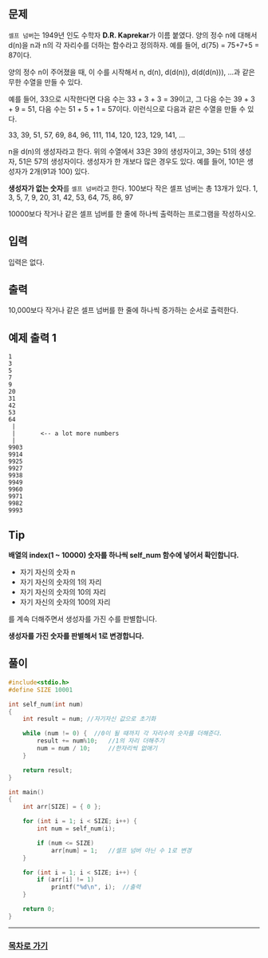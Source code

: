 ## 문제

`셀프 넘버`는 1949년 인도 수학자 **D.R. Kaprekar**가 이름 붙였다. 양의 정수 n에 대해서 d(n)을 n과 n의 각 자리수를 더하는 함수라고 정의하자. 예를 들어, d(75) = 75+7+5 = 87이다.

양의 정수 n이 주어졌을 때, 이 수를 시작해서 n, d(n), d(d(n)), d(d(d(n))), ...과 같은 무한 수열을 만들 수 있다. 

예를 들어, 33으로 시작한다면 다음 수는 33 + 3 + 3 = 39이고, 그 다음 수는 39 + 3 + 9 = 51, 다음 수는 51 + 5 + 1 = 57이다. 이런식으로 다음과 같은 수열을 만들 수 있다.

33, 39, 51, 57, 69, 84, 96, 111, 114, 120, 123, 129, 141, ...

n을 d(n)의 생성자라고 한다. 위의 수열에서 33은 39의 생성자이고, 39는 51의 생성자, 51은 57의 생성자이다. 생성자가 한 개보다 많은 경우도 있다. 예를 들어, 101은 생성자가 2개(91과 100) 있다. 

**생성자가 없는 숫자**를 `셀프 넘버`라고 한다. 100보다 작은 셀프 넘버는 총 13개가 있다. 1, 3, 5, 7, 9, 20, 31, 42, 53, 64, 75, 86, 97

10000보다 작거나 같은 셀프 넘버를 한 줄에 하나씩 출력하는 프로그램을 작성하시오.

## 입력

입력은 없다.

## 출력

10,000보다 작거나 같은 셀프 넘버를 한 줄에 하나씩 증가하는 순서로 출력한다.

## 예제 출력 1

```
1
3
5
7
9
20
31
42
53
64
 |
 |       <-- a lot more numbers
 |
9903
9914
9925
9927
9938
9949
9960
9971
9982
9993
```

## Tip

**배열의 index(1 ~ 10000) 숫자를 하나씩 self_num 함수에 넣어서 확인합니다.**

* 자기 자신의 숫자 n
* 자기 자신의 숫자의 1의 자리
* 자기 자신의 숫자의 10의 자리
* 자기 자신의 숫자의 100의 자리

를 계속 더해주면서 생성자를 가진 수를 판별합니다.

**생성자를 가진 숫자를 판별해서 1로 변경합니다.**

## 풀이
```c
#include<stdio.h>
#define SIZE 10001

int self_num(int num)
{
	int result = num; //자기자신 값으로 초기화

	while (num != 0) {	//0이 될 때까지 각 자리수의 숫자를 더해준다.
		result += num%10;	//1의 자리 더해주기
		num = num / 10;		//한자리씩 없애기
	}

	return result;
}

int main()
{
	int arr[SIZE] = { 0 };

	for (int i = 1; i < SIZE; i++) {
		int num = self_num(i);

		if (num <= SIZE)
			arr[num] = 1;	//셀프 넘버 아닌 수 1로 변경
	}

	for (int i = 1; i < SIZE; i++) {
		if (arr[i] != 1)
			printf("%d\n", i);	//출력
	}

	return 0;
}
```
---

### [목차로 가기](./../../../../)
